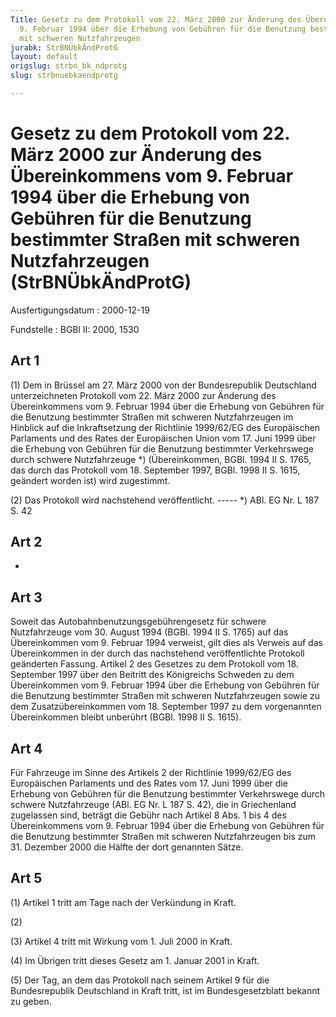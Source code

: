 ```yaml
---
Title: Gesetz zu dem Protokoll vom 22. März 2000 zur Änderung des Übereinkommens vom
  9. Februar 1994 über die Erhebung von Gebühren für die Benutzung bestimmter Straßen
  mit schweren Nutzfahrzeugen
jurabk: StrBNÜbkÄndProtG
layout: default
origslug: strbn_bk_ndprotg
slug: strbnuebkaendprotg

---
```


# Gesetz zu dem Protokoll vom 22. März 2000 zur Änderung des Übereinkommens vom 9. Februar 1994 über die Erhebung von Gebühren für die Benutzung bestimmter Straßen mit schweren Nutzfahrzeugen (StrBNÜbkÄndProtG)

Ausfertigungsdatum
:   2000-12-19

Fundstelle
:   BGBl II: 2000, 1530

## Art 1

(1) Dem in Brüssel am 27. März 2000 von der Bundesrepublik Deutschland
unterzeichneten Protokoll vom 22. März 2000 zur Änderung des
Übereinkommens vom 9. Februar 1994 über die Erhebung von Gebühren für
die Benutzung bestimmter Straßen mit schweren Nutzfahrzeugen im
Hinblick auf die Inkraftsetzung der Richtlinie 1999/62/EG des
Europäischen Parlaments und des Rates der Europäischen Union vom 17.
Juni 1999 über die Erhebung von Gebühren für die Benutzung bestimmter
Verkehrswege durch schwere Nutzfahrzeuge \*) (Übereinkommen, BGBl.
1994 II S. 1765, das durch das Protokoll vom 18. September 1997, BGBl.
1998 II S. 1615, geändert worden ist) wird zugestimmt.

(2) Das Protokoll wird nachstehend veröffentlicht.
----- \*) ABl. EG Nr. L 187 S. 42

## Art 2

-

## Art 3

Soweit das Autobahnbenutzungsgebührengesetz für schwere Nutzfahrzeuge
vom 30. August 1994 (BGBl. 1994 II S. 1765) auf das Übereinkommen vom
9\. Februar 1994 verweist, gilt dies als Verweis auf das Übereinkommen
in der durch das nachstehend veröffentlichte Protokoll geänderten
Fassung. Artikel 2 des Gesetzes zu dem Protokoll vom 18. September
1997 über den Beitritt des Königreichs Schweden zu dem Übereinkommen
vom 9. Februar 1994 über die Erhebung von Gebühren für die Benutzung
bestimmter Straßen mit schweren Nutzfahrzeugen sowie zu dem
Zusatzübereinkommen vom 18. September 1997 zu dem vorgenannten
Übereinkommen bleibt unberührt (BGBl. 1998 II S. 1615).

## Art 4

Für Fahrzeuge im Sinne des Artikels 2 der Richtlinie 1999/62/EG des
Europäischen Parlaments und des Rates vom 17. Juni 1999 über die
Erhebung von Gebühren für die Benutzung bestimmter Verkehrswege durch
schwere Nutzfahrzeuge (ABl. EG Nr. L 187 S. 42), die in Griechenland
zugelassen sind, beträgt die Gebühr nach Artikel 8 Abs. 1 bis 4 des
Übereinkommens vom 9. Februar 1994 über die Erhebung von Gebühren für
die Benutzung bestimmter Straßen mit schweren Nutzfahrzeugen bis zum
31\. Dezember 2000 die Hälfte der dort genannten Sätze.

## Art 5

(1) Artikel 1 tritt am Tage nach der Verkündung in Kraft.

(2)

(3) Artikel 4 tritt mit Wirkung vom 1. Juli 2000 in Kraft.

(4) Im Übrigen tritt dieses Gesetz am 1. Januar 2001 in Kraft.

(5) Der Tag, an dem das Protokoll nach seinem Artikel 9 für die
Bundesrepublik Deutschland in Kraft tritt, ist im Bundesgesetzblatt
bekannt zu geben.


